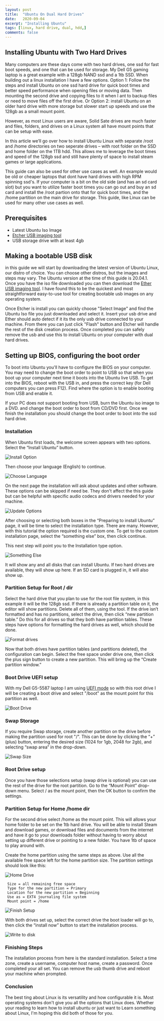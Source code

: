 ```yaml
---
layout: post
title:  "Ubuntu On Dual Hard Drives"
date:   2020-09-04
excerpt: "Installing Ubuntu"
tags: [linux, hard drive, dual, hdd,]
comments: false
---
```


## Installing Ubuntu with Two Hard Drives

Many computers are these days come with two hard drives, one ssd for fast boot speeds, and one that can be used for storage. My Dell G5 gaming laptop is a great example with a 128gb NAND ssd and a 1tb SSD.
When building out a linux installation I have a few options. Option 1: Follow the steps and install Ubuntu on one ssd hard drive for quick boot times and better speed performance when opening files or moving data. Then mounting the second drive and copying files to it when I ant to backup files or need to move files off the first drive. Or Option 2: install Ubuntu on an older hard drive with more storage but slower start up speeds and use the 128gb as a small mount point.

However, as most Linux users are aware, Solid Sate drives are much faster and files, folders, and drives on a Linux system all have mount points that can be setup with ease.

In this article we’ll go over how to install Ubuntu Linux with separate /root and /home directories on two seperate drives – with root folder on the SSD and home folder on the 1TB hdd. This allows me to leverage the boot times and speed of the 128gb ssd and still have plenty of space to install steam games or large applications.

This guide can also be used for other use cases as well. An example would be old or cheaper laptops that dont have hard drives with high RPM spinning ssd's. If your computer is a bit on the old side (and has an sd card slot) but you want to utilize faster boot times you can go out and buy an sd card and install the /root partion onto that for quick boot times, and the /home partition on the main drive for storage. This guide, like Linux can be used for many other use cases as well.

## Prerequisites
* Latest Ubuntu Iso Image
* [Etcher USB imaging tool](https://www.balena.io/etcher/)
* USB storage drive with at least 4gb

## Making a bootable USB disk

in this guide we will start by downloading the latest version of Ubuntu Linux, our distro of choice. You can choose other distros, but the images and steps may vary. The Ubuntu version at the time of this guide is 20.04.1. Once you have the iso file downloaded you can then download the [Ether USB imaging tool](https://www.balena.io/etcher/). I have found this to be the quickest and most straightforward easy-to-use tool for creating bootable usb images on any operating system.

 Once Etcher is install you can quickly choose "Select Image" and find the Ubuntu Iso file you just downloaded and select it. Insert your usb drive and Ether should auto detect if it its the only usb drive connected to your machine. From there you can just click "Flash" button and Etcher will handle the rest of the disk creation process. Once completed you can safely remove the usb and use this to install Ubuntu on your computer with dual hard drives.


## Setting up BIOS, configuring the boot order
To boot into Ubuntu you'll have to configure the BIOS on your computer. You may need to change the boot order to point to USB so that when you boot up your computer next time it boots into the Ubuntu live USB. To get into the BIOS, reboot with the USB in, and press the correct key (for Dell computers you can press F12). Find where the option is to enable booting from USB and enable it.

If your PC does not support booting from USB, burn the Ubuntu iso image to a DVD. and change the boot order to boot from CD/DVD first. Once we finish the installation you should change the boot order to boot into the ssd hard drive.

### Installation

When Ubuntu first loads, the welcome screen appears with two options. Select the “Install Ubuntu” button.

![Install Option](/assets/blog/hdd-setup/install-options.png)

Then choose your language (English) to continue.

![Choose Language](/assets/blog/hdd-setup/choose-language.png)


On the next page the installation will ask about updates and other software. These options can be skipped if need be. They don't affect the this guide but can be helpful with specific audio codecs and drivers needed for your machine.

![Update Options](/assets/blog/hdd-setup/update-options.png)

After choosing or selecting both boxes in the “Preparing to install Ubuntu” page, it will be time to select the installation type. There are many. However, with this tutorial the option required is the custom one. To get to the custom installation page, select the “something else” box, then click continue.

This next step will point you to the Installation type option.

![Something Else](/assets/blog/hdd-setup/something-else.PNG)

 It will show any and all disks that can install Ubuntu. If two hard drives are available, they will show up here. If an SD card is plugged in, it will also show up.


### Partition Setup for Root / dir
Select the hard drive that you plan to use for the root file system, in this example it will be the 128gb ssd. If there is already a partition table on it, the editor will show partitions. Delete all of them, using the tool. If the drive isn’t formatted and has no partitions, select the drive, then click “new partition table.” Do this for all drives so that they both have partition tables. These steps have options for formatting the hard drives as well, which should be done.

![Format drives](/assets/blog/hdd-setup/hard-drive-home.PNG)

Now that both drives have partition tables (and partitions deleted), the configuration can begin. Select the free space under drive one, then click the plus sign button to create a new partition. This will bring up the “Create partition window.”

### Boot Drive UEFI setup
With my Dell G5-5587 laptop I am using [UEFI mode](https://wiki.ubuntu.com/UEFI/SecureBoot) so with this root drive I will be creating a boot drive and select "/boot" as the mount point for this partition as well.

![Boot Drive](/assets/blog/hdd-setup/boot-partition.PNG)

### Swap Storage
If you require Swap storage, create another partition on the drive before making the partition used for root "/". This can be done by clicking the “+” (plus) button, entering the desired size (1024 for 1gb, 2048 for 2gb), and selecting “swap area” in the drop-down.

![Swap Size](/assets/blog/hdd-setup/swap-partition.PNG)

### Root Drive setup
Once you have those selections setup (swap drive is optional) you can use the rest of the drive for the root partition. Go to the “Mount Point” drop-down menu. Select / as the mount point, then the OK button to confirm the settings.


### Partition Setup for Home /home dir
For the second drive select /home as the mount point. This will allows your home folder to be set on the 1tb hard drive. You will be able to install Steam and download games, or download files and documents from the internet and have it go to your downloads folder without having to worry about setting up different drive or pointing to a new folder. You have 1tb of space to play around with.

Create the home partition using the same steps as above. Use all the available free space left for the home partition size. The partition settings should look like this:

![Home Drive](/assets/blog/hdd-setup/home-partition.PNG)

     Size = all remaining free space
     Type for the new partition = Primary
     Location for the new partition = Beginning
     Use as = EXT4 journaling file system
     Mount point = /home


![Finish Setup](/assets/blog/hdd-setup/finish-setup.PNG)

With both drives set up, select the correct drive the boot loader will go to, then click the “install now” button to start the installation process.

![Write to disk](/assets/blog/hdd-setup/finish-setup-2.PNG)

### Finishing Steps
The installation process from here is the standard installation. Select a time zone, create a username, computer host name, create a password. Once completed your all set. You can remove the usb thumb drive and reboot your machine when prompted.

### Conclusion
The best ting about Linux is its versatility and how configurable it is. Most operating systems don't give you all the options that Linux does. Whether your reading to learn how to install ubuntu or just want to Learn something about Linux, I'm hoping this did both of those for you.
